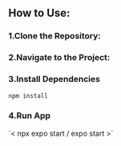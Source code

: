## How to Use:
### <a>1.Clone the Repository:</a>

### <a>2.Navigate to the Project:</a>

### <a>3.Install Dependencies</a>
    npm install
### <a>4.Run App</a>
´< npx expo start / expo start >´
